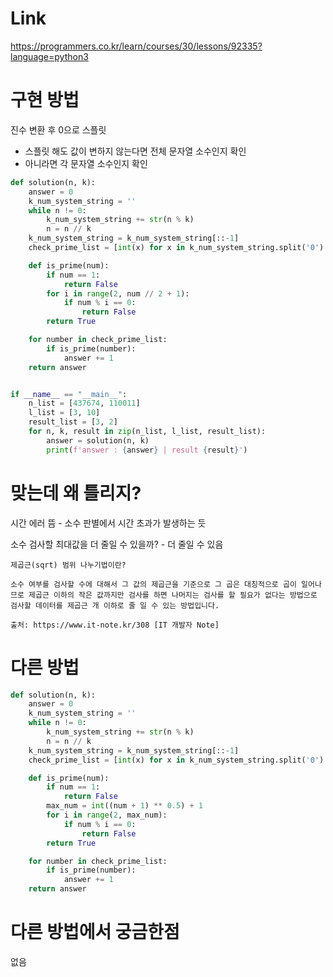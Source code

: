 # Link

https://programmers.co.kr/learn/courses/30/lessons/92335?language=python3

# 구현 방법

진수 변환 후 0으로 스플릿

- 스플릿 해도 값이 변하지 않는다면 전체 문자열 소수인지 확인
- 아니라면 각 문자열 소수인지 확인

```python
def solution(n, k):
    answer = 0
    k_num_system_string = ''
    while n != 0:
        k_num_system_string += str(n % k)
        n = n // k
    k_num_system_string = k_num_system_string[::-1]
    check_prime_list = [int(x) for x in k_num_system_string.split('0') if len(x) != 0]

    def is_prime(num):
        if num == 1:
            return False
        for i in range(2, num // 2 + 1):
            if num % i == 0:
                return False
        return True

    for number in check_prime_list:
        if is_prime(number):
            answer += 1
    return answer


if __name__ == "__main__":
    n_list = [437674, 110011]
    l_list = [3, 10]
    result_list = [3, 2]
    for n, k, result in zip(n_list, l_list, result_list):
        answer = solution(n, k)
        print(f'answer : {answer} | result {result}')
```

# 맞는데 왜 틀리지?

시간 에러 뜸 - 소수 판별에서 시간 초과가 발생하는 듯

소수 검사할 최대값을 더 줄일 수 있을까? - 더 줄일 수 있음

    제곱근(sqrt) 범위 나누기법이란? 
    
    소수 여부를 검사할 수에 대해서 그 값의 제곱근을 기준으로 그 곱은 대칭적으로 곱이 일어나므로 제곱근 이하의 작은 값까지만 검사를 하면 나머지는 검사를 할 필요가 없다는 방법으로 검사할 데이터를 제곱근 개 이하로 줄 일 수 있는 방법입니다.
    
    출처: https://www.it-note.kr/308 [IT 개발자 Note]

# 다른 방법

```python
def solution(n, k):
    answer = 0
    k_num_system_string = ''
    while n != 0:
        k_num_system_string += str(n % k)
        n = n // k
    k_num_system_string = k_num_system_string[::-1]
    check_prime_list = [int(x) for x in k_num_system_string.split('0') if len(x) != 0]

    def is_prime(num):
        if num == 1:
            return False
        max_num = int((num + 1) ** 0.5) + 1
        for i in range(2, max_num):
            if num % i == 0:
                return False
        return True

    for number in check_prime_list:
        if is_prime(number):
            answer += 1
    return answer
```

# 다른 방법에서 궁금한점

없음